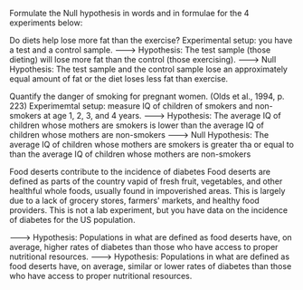 
Formulate the Null hypothesis in words and in formulae for the 4 experiments below:

Do diets help lose more fat than the exercise?
Experimental setup: you have a test and a control sample.
---> Hypothesis: The test sample (those dieting) will lose more fat than the control (those exercising).
---> Null Hypothesis: The test sample and the control sample lose an approximately equal amount of fat or the diet loses less fat than exercise. 


Quantify the danger of smoking for pregnant women. (Olds et al., 1994, p. 223)
Experimemtal setup: measure IQ of children of smokers and non-smokers at age 1, 2, 3, and 4 years.
---> Hypothesis: The average IQ of children whose mothers are smokers is lower than the average IQ of children whose mothers are non-smokers
---> Null Hypothesis: The average IQ of children whose mothers are smokers is greater tha or equal to than the average IQ of children whose mothers are non-smokers



Food deserts contribute to the incidence of diabetes Food deserts are defined as parts of the country vapid of fresh fruit,
vegetables, and other healthful whole foods, usually found in impoverished areas. 
This is largely due to a lack of grocery stores, farmers' markets, and healthy food providers.
This is not a lab experiment, but you have data on the incidence of diabetes for the US population.

---> Hypothesis: Populations in what are defined as food deserts have, on average, higher rates of diabetes than those who have access to proper nutritional resources.
---> Hypothesis: Populations in what are defined as food deserts have, on average, similar or lower rates of diabetes than those who have access to proper nutritional resources.
